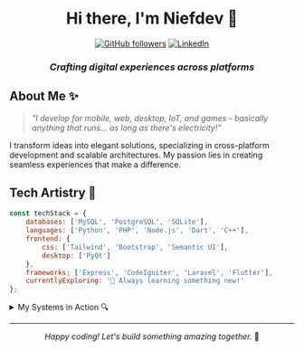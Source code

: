 <div align="center">

# Hi there, I'm Niefdev 👋

[![GitHub followers](https://img.shields.io/github/followers/niefdev?label=Follow&style=social)](https://github.com/niefdev)
[![LinkedIn](https://img.shields.io/badge/-LinkedIn-0A66C2?style=flat-square&logo=linkedin&logoColor=white)](https://www.linkedin.com/in/niefdev/)

### _Crafting digital experiences across platforms_

</div>

## About Me ✨

> _"I develop for mobile, web, desktop, IoT, and games - basically anything that runs... as long as there's electricity!"_

I transform ideas into elegant solutions, specializing in cross-platform development and scalable architectures. My passion lies in creating seamless experiences that make a difference.

## Tech Artistry 🎨

```javascript
const techStack = {
    databases: ['MySQL', 'PostgreSQL', 'SQLite'],
    languages: ['Python', 'PHP', 'Node.js', 'Dart', 'C++'],
    frontend: {
        css: ['Tailwind', 'Bootstrap', 'Semantic UI'],
        desktop: ['PyQt']
    },
    frameworks: ['Express', 'CodeIgniter', 'Laravel', 'Flutter'],
    currentlyExploring: '🚀 Always learning something new!'
};
```

<details>
<summary>My Systems in Action 🔍</summary>

---

### UAIL - Uploader Arsip Induk Langganan  
A lightweight automation tool used by **PLN SBU (Surabaya Utara)** to streamline document processing for **Arsip Induk Langganan**.  
- Extracts relevant data from documents automatically.  
- Uploads and inputs data into the main system **without manual intervention**.  
- **Speeds up workflow** and **reduces human error**, improving efficiency in document management.  

---

### [LinkerMatch Telegram Bot](https://t.me/LinkerMatchBot)  
A **matchmaking bot for gamers** to find teammates based on common interests.  
- Gained **1,200 active users** within just **one month after release** (as of February 25, 2025).  
- Designed for **fast and accurate** player matching.  
- Helps gamers connect effortlessly and build better teams.  

---

### SI SISWA - Sistem Presensi dan Absensi Siswa  
A smart attendance system with **automated QR and face recognition**.  
- Supports **QR code scanning** and **facial recognition** for seamless check-ins.  
- **Automatically notifies parents** when students arrive or leave.  
- Enhances school security and attendance tracking.  

---

</details>

---

<div align="center">
    <i>Happy coding! Let's build something amazing together.</i> 🚀
</div>
